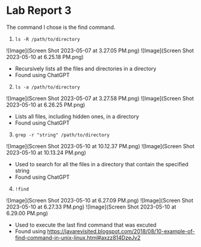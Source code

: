 # Lab Report 3

The command I chose is the find command.

1. ```ls -R /path/to/directory```

![Image](Screen Shot 2023-05-07 at 3.27.05 PM.png)
![Image](Screen Shot 2023-05-10 at 6.25.18 PM.png)

- Recursively lists all the files and directories in a directory
- Found using ChatGPT

2. ```ls -a /path/to/directory```

![Image](Screen Shot 2023-05-07 at 3.27.58 PM.png)
![Image](Screen Shot 2023-05-10 at 6.26.25 PM.png)

- Lists all files, including hidden ones, in a directory
- Found using ChatGPT

3. ```grep -r "string" /path/to/directory```

![Image](Screen Shot 2023-05-10 at 10.12.37 PM.png)
![Image](Screen Shot 2023-05-10 at 10.13.24 PM.png)

- Used to search for all the files in a directory that contain the specified string
- Found using ChatGPT


4. ```!find```

![Image](Screen Shot 2023-05-10 at 6.27.09 PM.png)
![Image](Screen Shot 2023-05-10 at 6.27.33 PM.png)
![Image](Screen Shot 2023-05-10 at 6.29.00 PM.png)

- Used to execute the last find command that was excuted
- Found using https://javarevisited.blogspot.com/2018/08/10-example-of-find-command-in-unix-linux.html#axzz814DzeJv2



